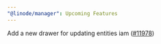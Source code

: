 ```yaml
---
"@linode/manager": Upcoming Features
---
```


Add a new drawer for updating entities iam ([#11978](https://github.com/linode/manager/pull/11978))

